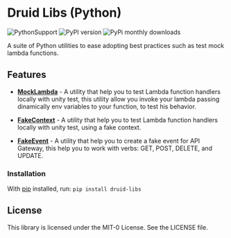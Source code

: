 # Druid Libs (Python)
![PythonSupport](https://img.shields.io/static/v1?label=python&message=3.6%20|%203.7|%203.8&color=blue?style=flat-square&logo=python) ![PyPI version](https://badge.fury.io/py/druid-libs.svg) ![PyPi monthly downloads](https://img.shields.io/pypi/dm/python-lib)

A suite of Python utilities to ease adopting best practices such as test mock lambda functions.

## Features
* **[MockLambda]()** - A utility that help you to test Lambda function handlers locally with unity test, this utility allow you invoke your lambda passing dinamically env variables to your function, to test his behavior.

* **[FakeContext]()** - A utility that help you to test Lambda function handlers locally with unity test, using a fake context.

* **[FakeEvent]()** - A utility that help you to create a fake event for API Gateway, this help you to work with verbs: GET, POST, DELETE, and UPDATE. 

### Installation
With [pip](https://pip.pypa.io/en/latest/index.html) installed, run: ``pip install druid-libs``

## License

This library is licensed under the MIT-0 License. See the LICENSE file.